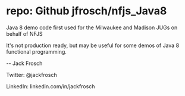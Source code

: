 # repo: Github jfrosch/nfjs_Java8
Java 8 demo code first used for the Milwaukee and Madison JUGs on behalf of NFJS

It's not production ready, but may be useful for some demos of Java 8 functional programming.

--
Jack Frosch

Twitter: @jackfrosch

LinkedIn: linkedin.com/in/jackfrosch
